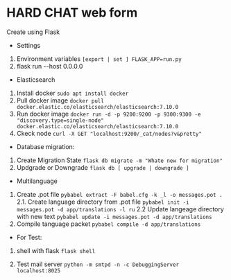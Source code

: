 # HARD CHAT web form
Create using Flask

- Settings
1. Environment variables 
``` [export | set ] FLASK_APP=run.py ```
2. flask run --host 0.0.0.0

- Elasticsearch
1. Install docker
``` sudo apt install docker ```
2. Pull docker image
``` docker pull docker.elastic.co/elasticsearch/elasticsearch:7.10.0 ```
3. Run docker image
``` docker run -d -p 9200:9200 -p 9300:9300 -e "discovery.type=single-node" docker.elastic.co/elasticsearch/elasticsearch:7.10.0 ```
4. Ckeck node
``` curl -X GET "localhost:9200/_cat/nodes?v&pretty" ```

- Database migration:
1. Create Migration State
``` flask db migrate -m "Whate new for migration" ```
2. Updgrade or Downgrade
``` flask db [ upgrade | downgrade ] ```

- Multilanguage
1. Create .pot file
``` pybabel extract -F babel.cfg -k _l -o messages.pot . ```
2.1. Create language directory from .pot file
``` pybabel init -i messages.pot -d app/translations -l ru ```
2.2 Update langeage directory with new text
``` pybabel update -i messages.pot -d app/translations ```
3. Compile tanguage packet
``` pybabel compile -d app/translations ```

- For Test:
1. shell with flask
``` flask shell ```

2. Test mail server
``` python -m smtpd -n -c DebuggingServer localhost:8025 ```

